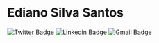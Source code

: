 # Ediano Silva Santos

[![Twitter Badge](https://img.shields.io/badge/-@edianobr-1da1f2?style=flat-square&labelColor=27a9e1&logo=twitter&logoColor=white&link=https://twitter.com/edianobr)](https://twitter.com/edianobr)
[![Linkedin Badge](https://img.shields.io/badge/-Ediano%20Silva%20Santos-0a66c2?style=flat-square&logo=Linkedin&logoColor=white&link=https://www.linkedin.com/in/ediano)](https://www.linkedin.com/in/ediano)
[![Gmail Badge](https://img.shields.io/badge/-silva.ediano.santos@gmail.com-cc3c2f?style=flat-square&logo=Gmail&logoColor=white&link=mailto:silva.ediano.santos@gmail.com)](mailto:silva.ediano.santos@gmail.com)
